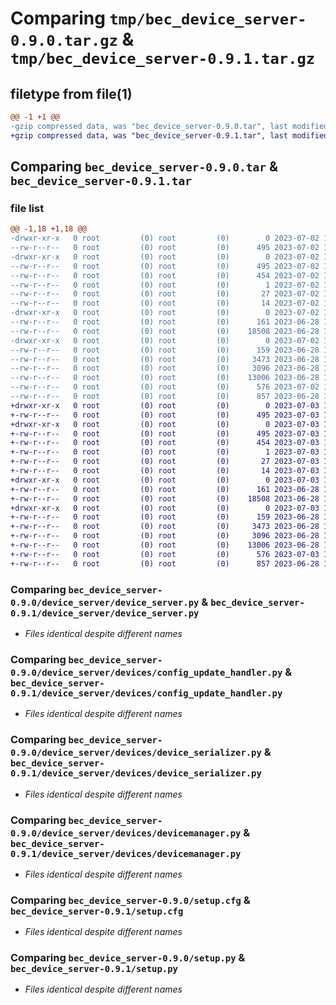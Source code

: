 # Comparing `tmp/bec_device_server-0.9.0.tar.gz` & `tmp/bec_device_server-0.9.1.tar.gz`

## filetype from file(1)

```diff
@@ -1 +1 @@
-gzip compressed data, was "bec_device_server-0.9.0.tar", last modified: Sun Jul  2 18:58:57 2023, max compression
+gzip compressed data, was "bec_device_server-0.9.1.tar", last modified: Mon Jul  3 16:24:01 2023, max compression
```

## Comparing `bec_device_server-0.9.0.tar` & `bec_device_server-0.9.1.tar`

### file list

```diff
@@ -1,18 +1,18 @@
-drwxr-xr-x   0 root         (0) root         (0)        0 2023-07-02 18:58:57.700787 bec_device_server-0.9.0/
--rw-r--r--   0 root         (0) root         (0)      495 2023-07-02 18:58:57.701787 bec_device_server-0.9.0/PKG-INFO
-drwxr-xr-x   0 root         (0) root         (0)        0 2023-07-02 18:58:57.700787 bec_device_server-0.9.0/bec_device_server.egg-info/
--rw-r--r--   0 root         (0) root         (0)      495 2023-07-02 18:58:57.000000 bec_device_server-0.9.0/bec_device_server.egg-info/PKG-INFO
--rw-r--r--   0 root         (0) root         (0)      454 2023-07-02 18:58:57.000000 bec_device_server-0.9.0/bec_device_server.egg-info/SOURCES.txt
--rw-r--r--   0 root         (0) root         (0)        1 2023-07-02 18:58:57.000000 bec_device_server-0.9.0/bec_device_server.egg-info/dependency_links.txt
--rw-r--r--   0 root         (0) root         (0)       27 2023-07-02 18:58:57.000000 bec_device_server-0.9.0/bec_device_server.egg-info/requires.txt
--rw-r--r--   0 root         (0) root         (0)       14 2023-07-02 18:58:57.000000 bec_device_server-0.9.0/bec_device_server.egg-info/top_level.txt
-drwxr-xr-x   0 root         (0) root         (0)        0 2023-07-02 18:58:57.699787 bec_device_server-0.9.0/device_server/
--rw-r--r--   0 root         (0) root         (0)      161 2023-06-28 10:41:58.000000 bec_device_server-0.9.0/device_server/__init__.py
--rw-r--r--   0 root         (0) root         (0)    18508 2023-06-28 10:41:58.000000 bec_device_server-0.9.0/device_server/device_server.py
-drwxr-xr-x   0 root         (0) root         (0)        0 2023-07-02 18:58:57.700787 bec_device_server-0.9.0/device_server/devices/
--rw-r--r--   0 root         (0) root         (0)      159 2023-06-28 10:41:58.000000 bec_device_server-0.9.0/device_server/devices/__init__.py
--rw-r--r--   0 root         (0) root         (0)     3473 2023-06-28 10:41:58.000000 bec_device_server-0.9.0/device_server/devices/config_update_handler.py
--rw-r--r--   0 root         (0) root         (0)     3096 2023-06-28 10:41:58.000000 bec_device_server-0.9.0/device_server/devices/device_serializer.py
--rw-r--r--   0 root         (0) root         (0)    13006 2023-06-28 10:41:58.000000 bec_device_server-0.9.0/device_server/devices/devicemanager.py
--rw-r--r--   0 root         (0) root         (0)      576 2023-07-02 18:58:57.701787 bec_device_server-0.9.0/setup.cfg
--rw-r--r--   0 root         (0) root         (0)      857 2023-06-28 14:27:03.000000 bec_device_server-0.9.0/setup.py
+drwxr-xr-x   0 root         (0) root         (0)        0 2023-07-03 16:24:01.017039 bec_device_server-0.9.1/
+-rw-r--r--   0 root         (0) root         (0)      495 2023-07-03 16:24:01.017039 bec_device_server-0.9.1/PKG-INFO
+drwxr-xr-x   0 root         (0) root         (0)        0 2023-07-03 16:24:01.017039 bec_device_server-0.9.1/bec_device_server.egg-info/
+-rw-r--r--   0 root         (0) root         (0)      495 2023-07-03 16:24:00.000000 bec_device_server-0.9.1/bec_device_server.egg-info/PKG-INFO
+-rw-r--r--   0 root         (0) root         (0)      454 2023-07-03 16:24:00.000000 bec_device_server-0.9.1/bec_device_server.egg-info/SOURCES.txt
+-rw-r--r--   0 root         (0) root         (0)        1 2023-07-03 16:24:00.000000 bec_device_server-0.9.1/bec_device_server.egg-info/dependency_links.txt
+-rw-r--r--   0 root         (0) root         (0)       27 2023-07-03 16:24:00.000000 bec_device_server-0.9.1/bec_device_server.egg-info/requires.txt
+-rw-r--r--   0 root         (0) root         (0)       14 2023-07-03 16:24:00.000000 bec_device_server-0.9.1/bec_device_server.egg-info/top_level.txt
+drwxr-xr-x   0 root         (0) root         (0)        0 2023-07-03 16:24:01.015040 bec_device_server-0.9.1/device_server/
+-rw-r--r--   0 root         (0) root         (0)      161 2023-06-28 10:41:58.000000 bec_device_server-0.9.1/device_server/__init__.py
+-rw-r--r--   0 root         (0) root         (0)    18508 2023-06-28 10:41:58.000000 bec_device_server-0.9.1/device_server/device_server.py
+drwxr-xr-x   0 root         (0) root         (0)        0 2023-07-03 16:24:01.016039 bec_device_server-0.9.1/device_server/devices/
+-rw-r--r--   0 root         (0) root         (0)      159 2023-06-28 10:41:58.000000 bec_device_server-0.9.1/device_server/devices/__init__.py
+-rw-r--r--   0 root         (0) root         (0)     3473 2023-06-28 10:41:58.000000 bec_device_server-0.9.1/device_server/devices/config_update_handler.py
+-rw-r--r--   0 root         (0) root         (0)     3096 2023-06-28 10:41:58.000000 bec_device_server-0.9.1/device_server/devices/device_serializer.py
+-rw-r--r--   0 root         (0) root         (0)    13006 2023-06-28 10:41:58.000000 bec_device_server-0.9.1/device_server/devices/devicemanager.py
+-rw-r--r--   0 root         (0) root         (0)      576 2023-07-03 16:24:01.018039 bec_device_server-0.9.1/setup.cfg
+-rw-r--r--   0 root         (0) root         (0)      857 2023-06-28 14:27:03.000000 bec_device_server-0.9.1/setup.py
```

### Comparing `bec_device_server-0.9.0/device_server/device_server.py` & `bec_device_server-0.9.1/device_server/device_server.py`

 * *Files identical despite different names*

### Comparing `bec_device_server-0.9.0/device_server/devices/config_update_handler.py` & `bec_device_server-0.9.1/device_server/devices/config_update_handler.py`

 * *Files identical despite different names*

### Comparing `bec_device_server-0.9.0/device_server/devices/device_serializer.py` & `bec_device_server-0.9.1/device_server/devices/device_serializer.py`

 * *Files identical despite different names*

### Comparing `bec_device_server-0.9.0/device_server/devices/devicemanager.py` & `bec_device_server-0.9.1/device_server/devices/devicemanager.py`

 * *Files identical despite different names*

### Comparing `bec_device_server-0.9.0/setup.cfg` & `bec_device_server-0.9.1/setup.cfg`

 * *Files identical despite different names*

### Comparing `bec_device_server-0.9.0/setup.py` & `bec_device_server-0.9.1/setup.py`

 * *Files identical despite different names*

